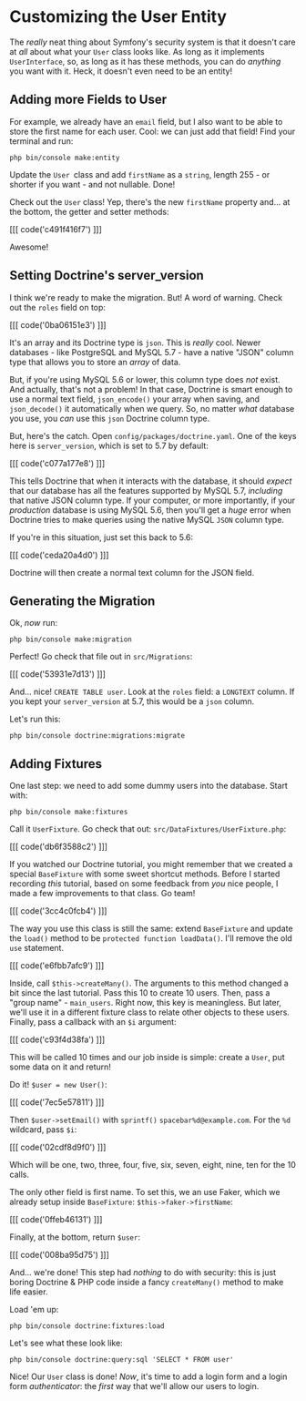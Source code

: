 # Customizing the User Entity

The *really* neat thing about Symfony's security system is that it doesn't care
at *all* about what your `User` class looks like. As long as it implements `UserInterface`,
so, as long as it has these methods, you can do *anything* you want with it. Heck,
it doesn't even need to be an entity!

## Adding more Fields to User

For example, we already have an `email` field, but I also want to be able to store
the first name for each user. Cool: we can just add that field! Find your terminal
and run:

```terminal
php bin/console make:entity
```

Update the `User `class and add `firstName` as a `string`, length 255 - or shorter
if you want - and not nullable. Done!

Check out the `User` class! Yep, there's the new `firstName` property and... at
the bottom, the getter and setter methods:

[[[ code('c491f416f7') ]]]

Awesome!

## Setting Doctrine's server_version

I think we're ready to make the migration. But! A word of warning. Check out
the `roles` field on top:

[[[ code('0ba06151e3') ]]]

It's an array and its Doctrine type is `json`. This is *really* cool. Newer
databases - like PostgreSQL and MySQL 5.7 - have a native "JSON" column type
that allows you to store an *array* of data.

But, if you're using MySQL 5.6 or lower, this column type does *not* exist. And
actually, that's not a problem! In that case, Doctrine is smart enough to use a
normal text field, `json_encode()` your array when saving, and `json_decode()` it
automatically when we query. So, no matter *what* database you use, you *can* use
this `json` Doctrine column type.

But, here's the catch. Open `config/packages/doctrine.yaml`. One of the keys here
is `server_version`, which is set to 5.7 by default:

[[[ code('c077a177e8') ]]]

This tells Doctrine that when it interacts with the database, it should *expect*
that our database has all the features supported by MySQL 5.7, *including* that
native JSON column type. If your
computer, or more importantly, if your *production* database is using MySQL 5.6,
then you'll get a *huge* error when Doctrine tries to make queries using the native
MySQL `JSON` column type.

If you're in this situation, just set this back to 5.6:

[[[ code('ceda20a4d0') ]]]

Doctrine will then create a normal text column for the JSON field.

## Generating the Migration

Ok, *now* run:

```terminal
php bin/console make:migration
```

Perfect! Go check that file out in `src/Migrations`:

[[[ code('53931e7d13') ]]]

And... nice! `CREATE TABLE user`. Look at the `roles` field: a `LONGTEXT` column.
If you kept your `server_version` at 5.7, this would be a `json` column.

Let's run this:

```terminal
php bin/console doctrine:migrations:migrate
```

## Adding Fixtures

One last step: we need to add some dummy users into the database. Start with:

```terminal
php bin/console make:fixtures
```

Call it `UserFixture`. Go check that out: `src/DataFixtures/UserFixture.php`:

[[[ code('db6f3588c2') ]]]

If you watched our Doctrine tutorial, you might remember that we created a special
`BaseFixture` with some sweet shortcut methods. Before I started recording *this*
tutorial, based on some feedback from *you* nice people, I made a few improvements
to that class. Go team!

[[[ code('3cc4c0fcb4') ]]]

The way you use this class is still the same: extend `BaseFixture` and update
the `load()` method to be `protected function loadData()`. I'll remove the old `use`
statement.

[[[ code('e6fbb7afc9') ]]]

Inside, call `$this->createMany()`. The arguments to this method changed a bit since
the last tutorial. Pass this 10 to create 10 users. Then, pass a "group name" -
`main_users`. Right now, this key is meaningless. But later, we'll use it in a
different fixture class to relate other objects to these users. Finally, pass a callback
with an `$i` argument:

[[[ code('c93f4d38fa') ]]]

This will be called 10 times and our job inside is simple: create a `User`,
put some data on it and return!

Do it! `$user = new User()`:

[[[ code('7ec5e57811') ]]]

Then `$user->setEmail()` with `sprintf()` `spacebar%d@example.com`. For the `%d` wildcard,
pass `$i`:

[[[ code('02cdf8d9f0') ]]]

Which will be one, two, three, four, five, six, seven, eight, nine, ten for the 10 calls.

The only other field is first name. To set this, we an use Faker, which we already
setup inside `BaseFixture`: `$this->faker->firstName`:

[[[ code('0ffeb46131') ]]]

Finally, at the bottom, return `$user`:

[[[ code('008ba95d75') ]]]

And... we're done! This step had *nothing* to do with security: this is just boring
Doctrine & PHP code inside a fancy `createMany()` method to make life easier.

Load 'em up:

```terminal
php bin/console doctrine:fixtures:load
```

Let's see what these look like:

```terminal
php bin/console doctrine:query:sql 'SELECT * FROM user'
```

Nice! Our `User` class is done! *Now*, it's time to add a login form and a login
form *authenticator*: the *first* way that we'll allow our users to login.
